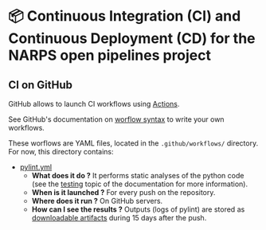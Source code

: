 # :package: Continuous Integration (CI) and Continuous Deployment (CD) for the NARPS open pipelines project

## CI on GitHub

GitHub allows to launch CI workflows using [Actions](https://docs.github.com/en/actions).

See GitHub's documentation on [worflow syntax](https://docs.github.com/en/actions/using-workflows/workflow-syntax-for-github-actions) to write your own workflows.

These worflows are YAML files, located in the `.github/workflows/` directory. For now, this directory contains:

* [pylint.yml](/.github/workflows/pylint.yml)
	* **What does it do ?** It performs static analyses of the python code (see the [testing](/docs/testing.md) topic of the documentation for more information).
	* **When is it launched ?** For every push on the repository.
	* **Where does it run ?** On GitHub servers.
	* **How can I see the results ?** Outputs (logs of pylint) are stored as [downloadable artifacts](https://docs.github.com/en/actions/managing-workflow-runs/downloading-workflow-artifacts) during 15 days after the push.
